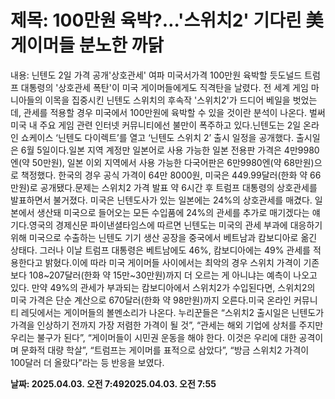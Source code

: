 # **제목: 100만원 육박?…'스위치2' 기다린 美 게이머들 분노한 까닭**

  내용: 닌텐도 2일 가격 공개'상호관세' 여파 미국서가격 100만원 육박할 듯도널드 트럼프 대통령의 '상호관세 폭탄'이 미국 게이머들에게도 직격탄을 날렸다. 전 세계 게임 마니아들의 이목을 집중시킨 닌텐도 스위치의 후속작 '스위치2'가 드디어 베일을 벗었는데, 관세를 적용할 경우 미국에서 100만원에 육박할 수 있을 것이란 분석이 나온다. 벌써 미국 내 주요 게임 관련 인터넷 커뮤니티에선 불만이 폭주하고 있다.닌텐도는 2일 온라인 쇼케이스 ‘닌텐도 다이렉트’를 열고 ‘닌텐도 스위치 2’ 출시 일정을 공개했다. 출시일은 6월 5일이다.일본 지역 계정만 일본어로 사용 가능한 일본 전용판 가격은 4만9980엔(약 50만원), 일본 이외 지역에서 사용 가능한 다국어판은 6만9980엔(약 68만원)으로 책정했다. 한국의 경우 공식 가격이 64만 8000원, 미국은 449.99달러(한화 약 66만원)로 공개됐다.문제는 스위치2 가격 발표 약 6시간 후 트럼프 대통령의 상호관세를 발표하면서 불거졌다. 미국은 닌텐도사가 있는 일본에는 24%의 상호관세를 매겼다. 일본에서 생산돼 미국으로 들어오는 모든 수입품에 24%의 관세를 추가로 매기겠다는 얘기다.영국의 경제신문 파이낸셜타임스에 따르면 닌텐도는 미국의 관세 부과에 대응하기 위해 미국으로 수출하는 닌텐도 기기 생산 공장을 중국에서 베트남과 캄보디아로 옮긴 상태다. 그러나 이날 트럼프 대통령은 베트남에도 46%, 캄보디아에는 49% 관세를 적용한다고 밝혔다.이에 따라 미국 게이머들 사이에서는 최악의 경우 스위치 가격이 기존보다 108~207달러(한화 약 15만~30만원)까지 더 오르는 게 아니냐는 예측이 나오고 있다. 만약 49%의 관세가 부과되는 캄보디아에서 스위치2가 수입된다면, 스위치2의 미국 가격은 단순 계산으로 670달러(한화 약 98만원)까지 오른다.미국 온라인 커뮤니티 레딧에서는 게이머들의 볼멘소리가 나온다. 누리꾼들은 “스위치2 출시일은 닌텐도가 가격을 인상하기 전까지 가장 저렴한 가격이 될 것”, “관세는 해외 기업에 상처를 주지만 우리는 불구가 된다”, “게이머들이 시민권 운동을 해야 한다. 이것은 우리에 대한 공격이며 문화적 대량 학살”, “트럼프는 게이머를 표적으로 삼았다”, “방금 스위치2 가격이 100달러 더 올랐다”라는 등 반응을 보였다.

  **날짜: 2025.04.03. 오전 7:492025.04.03. 오전 7:55**